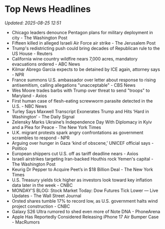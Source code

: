 # Top News Headlines

_Updated: 2025-08-25 12:51_

- Chicago leaders denounce Pentagon plans for military deployment in city - The Washington Post
- Fifteen killed in alleged Israeli Air Force air strike - The Jerusalem Post
- Trump's redistricting push could bring decades of Republican rule to the US House - Reuters
- California wine country wildfire nears 7,000 acres, mandatory evacuations ordered - ABC News
- Kilmar Abrego Garcia expects to be detained by ICE again, attorney says - NPR
- France summons U.S. ambassador over letter about response to rising antisemitism, calling allegations "unacceptable" - CBS News
- Wes Moore trades barbs with Trump over threat to send "troops" to Maryland - Axios
- First human case of flesh-eating screwworm parasite detected in the U.S. - NBC News
- Turley Says Maxwell Transcript Exonerates Trump and Hits ‘Hard in Washington’ - The Daily Signal
- Zelensky Marks Ukraine’s Independence Day With Diplomacy in Kyiv and a Plea for Peace - The New York Times
- U.K. migrant protests spark angry confrontations as government scrambles to respond - NPR
- Arguing over hunger in Gaza ‘kind of obscene,’ UNICEF official says - Politico
- European shippers cut U.S. off as tariff deadline nears - Axios
- Israeli airstrikes targeting Iran-backed Houthis rock Yemen's capital - The Washington Post
- Keurig Dr Pepper to Acquire Peet’s in $18 Billion Deal - The New York Times
- U.S. Treasury yields tick higher as investors look toward key inflation data later in the week - CNBC
- MONDAY'S BLOG: Stock Market Today: Dow Futures Tick Lower — Live Updates - The Wall Street Journal
- Orsted shares tumble 17% to record low, as U.S. government halts wind project construction - CNBC
- Galaxy S26 Ultra rumored to shed even more of Note DNA - PhoneArena
- Apple Has Reportedly Considered Releasing iPhone 17 Air Bumper Case - MacRumors